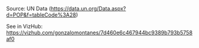 Source: UN Data (https://data.un.org/Data.aspx?d=POP&f=tableCode%3A28)

See in VizHub: https://vizhub.com/gonzalomontanes/7d460e6c467944bc9389b793b5758af0
